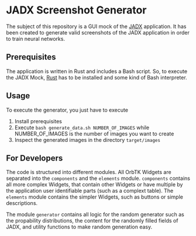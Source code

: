 # JADX Screenshot Generator 

The subject of this repository is a GUI mock of the [JADX](https://github.com/skylot/jadx) application.
It has been created to generate valid screenshots of the JADX application in order to train neural networks.

## Prerequisites

The application is written in Rust and includes a Bash script.
So, to execute the JADX Mock, [Rust](https://www.rust-lang.org/tools/install) has to be installed and some kind of Bash interpreter.

## Usage
To execute the generator, you just have to execute

1. Install prerequisites
2. Execute `bash generate_data.sh NUMBER_OF_IMAGES` while NUMBER_OF_IMAGES is the number of images you want to create
3. Inspect the generated images in the directory `target/images`

## For Developers
The code is structured into different modules. All OrbTK Widgets are separated into the `components` and the `elements` module. `components` contains all more 
complex Widgets, that contain other Widgets or have multiple by the application user identifiable parts (such as a complext table). The `elements` module contains the simpler Widgets, 
such as buttons or simple descriptions.

The module `generator` contains all logic for the random generator such as the propability distributions, the content for the randomly filled fields of JADX, and utility functions
to make random generation easy.
